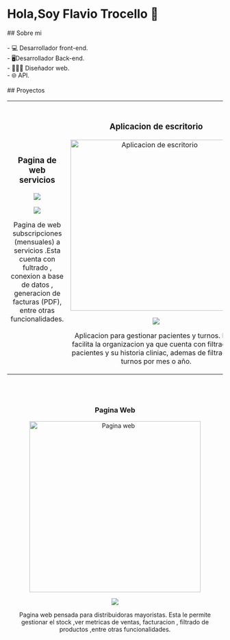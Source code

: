 <div aling="center" >
<h1 aling="center" > Hola,Soy Flavio Trocello 👋</h1 >
</div>
<img sec="https://i.pinimg.com/236x/7b/23/95/7b239546b69a9ff73611806dcdbe80f7.jpg">
<br>
## Sobre mi<br><br>
- 💻 Desarrollador front-end.<br>
- 🖥Desarrollador Back-end.<br>
- 👨🏻‍💻 Diseñador web.<br>
- 🌐 API.<br>
  <br>
## Proyectos
<div aling="center" >
  <table>
<tr>
<td width="50%">
<h3 align="center">Pagina de web servicios</h3>
<div align="center">
<a href="https://github.com/flaviot097/pagina_web_mi_empresa" target="_blank"><img src="https://websitesmalaga.com/wp-content/uploads/Wellaggio-diseno-web-valencia-Co%CC%81mo-seducir-a-tus-clientes-con-tu-pa%CC%81gina-web.jpg"></a>
<p>
<a href="[Pagina de subscripciones a servicios](https://github.com/flaviot097/pagina_web_mi_empresa)" target="_blank">
<img src="https://img.shields.io/badge/CÓDIGO-ff9?style=for-the-badge&logo=github&logoColor=black">
</a>
</a>
</p>
<p>Pagina de web subscripciones (mensuales) a servicios .Esta cuenta con fultrado , conexion a base de datos , generacion de facturas (PDF), entre otras funcionalidades.</p>
</div>
                                                                                      
</td>

<td width="50%">
               <br>
<h3 align="center">Aplicacion de escritorio</h3>
<div align="center">                                       
<a href="https://github.com/flaviot097/gestor-de-turnos-y-pacientes" target="_blank"><img src="https://encrypted-tbn0.gstatic.com/images?q=tbn:ANd9GcTyubP018X5r9hRO45uWSlI7blE8HDAKQ8yJOFSm4IYJL5Sp5FvDGMPGEs4u8gRVIBU1A&usqp=CAU" width="400" alt="Aplicacion de escritorio"></a>
<br>
<p>
<a href="https://github.com/flaviot097/gestor-de-turnos-y-pacientes" target="_blank">
<img src="https://img.shields.io/badge/C%C3%93DIGO-80ffaa?style=for-the-badge&logo=github&logoColor=black">
</a>
</a>
</p>
</p>Aplicacion para gestionar pacientes y turnos. Esta, facilita la organizacion ya que cuenta con filtrado de pacientes y su historia cliniac, ademas de filtrado de turnos por mes o año.</p>
</div>                                                             
</table>                                                                                 
</div>
<br>
</td>

<td width="50%">
               <br>
<h3 align="center">Pagina Web</h3>
<div align="center">                                       
<a href="https://github.com/flaviot097/p-mayorista" target="_blank"><img src="https://websitesmalaga.com/wp-content/uploads/Wellaggio-diseno-web-valencia-Co%CC%81mo-seducir-a-tus-clientes-con-tu-pa%CC%81gina-web.jpg" width="400" alt="Pagina web"></a>
<br>
<p>
<a href="https://github.com/flaviot097/p-mayorista" target="_blank">
<img src="https://img.shields.io/badge/C%C3%93DIGO-80ffaa?style=for-the-badge&logo=github&logoColor=black">
</a>
</p>
</p>Pagina web pensada para distribuidoras mayoristas. Esta le permite gestionar el stock ,ver metricas de ventas, facturacion , filtrado de productos ,entre otras funcionalidades.</p>
</div>                                                             
</table>                                                                                 
</div>
<br>

<table>
</div>
<!--
**flaviot097/flaviot097** is a ✨ _special_ ✨ repository because its `README.md` (this file) appears on your GitHub profile.

Here are some ideas to get you started:

- 🔭 I’m currently working on ...
- 🌱 I’m currently learning ...
- 👯 I’m looking to collaborate on ...
- 🤔 I’m looking for help with ...
- 💬 Ask me about ...
- 📫 How to reach me: ...
- 😄 Pronouns: ...
- ⚡ Fun fact: ...
-->
